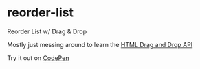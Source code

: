 # reorder-list
Reorder List w/ Drag & Drop

Mostly just messing around to learn the [HTML Drag and Drop API](https://developer.mozilla.org/en-US/docs/Web/API/HTML_Drag_and_Drop_API)

Try it out on [CodePen](https://codepen.io/edlinkiii/full/oNajzQR)
